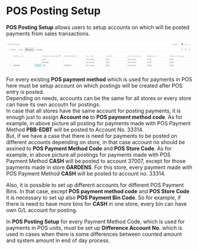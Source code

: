 # POS Posting Setup

**POS Posting Setup** allows users to setup accounts on which will be posted payments from sales transactions.

![POS_posting_setup](../images/POS%20posting%20setup.PNG)

For every existing **POS payment method** which is used for payments in POS here must be setup account on which postings will be created after POS entry is posted.     
Depending on needs, accounts can be the same for all stores or every store can have its own accoutn for postings.                  
In case that all stores have the same account for posting payments, it is enough just to assign **Account no** to **POS payment method code**. As for example, in above picture all posting for payments made with POS Payment Method **PBB-EDBT** will be posted to Account No. 33314.    
But, if we have a case that there is need for payments to be posted on different accounts depending on store, in that case account no should be assined to **POS Payment Method Code** and **POS Store Code**. As for example, in above picture all postings for payments made with POS Payment Method **CASH** will be posted to account 37007, except for those payments made in store **GARDENS**. For this store, every payment made with POS Payment Method **CASH** will be posted to account no. 33314.

Also, it is possible to set up different accounts for different POS Payment Bins. In that case, except **POS payment method code** and **POS Store Code** it is necessary to set up also **POS Payment Bin Code**. So for example, if there is need to have more bins for **CASH** in one store, every bin can have own G/L account for posting.

In **POS Posting Setup** for every Payment Method Code, which is used for payments in POS units, must be set up **Difference Account No.** which is used in cases when there is some differences between counted amount and system amount in end of day process.